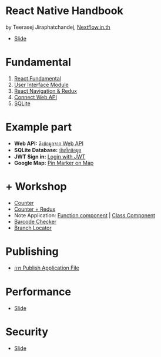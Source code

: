 
# React Native Handbook

by Teerasej Jiraphatchandej, [Nextflow.in.th](https://www.nextflow.in.th)

- [Slide](https://www.dropbox.com/s/cyhcqicdsereggb/React%20Native.pdf?dl=0)

# Fundamental

1. [React Fundamental](fundamental/react-concept/README.md)
2. [User Interface Module](note-app/3-setup-ui.md)
3. [React Navigation & Redux](fundamental/react-nav-redux/README.md)
4. [Connect Web API](fundamental/react-web-api/README.md)
5. [SQLite](fundamental/react-sqlite/README.md)

# Example part

- **Web API:** [ดึงข้อมูลจาก Web API](example-part/web-api.md)
- **SQLite Database:** [บันทึกข้อมูล](example-part/save-data-sqlite.md)
- **JWT Sign in:** [Login with JWT](example-part/login-with-jwt.md)
- **Google Map:** [Pin Marker on Map](example-part/pin-marker-on-map.md)

# + Workshop 

- [Counter](counter/README.md)
- [Counter + Redux](counter-redux/readme.md)
- Note Application: [Function component](note-app-function/README.md) | [Class Component](note-app/README.md)
- [Barcode Checker](barcode-checker/README.md)
- [Branch Locator](branch-locator/README.md)

# Publishing 

- [การ Publish Application File](publishing/readme.md)

# Performance 

- [Slide](https://www.dropbox.com/s/s2fjkiadto2az9o/Performance%20in%20React.pdf?dl=0)


# Security 

- [Slide](https://www.dropbox.com/s/ayj0tqpxea1dphw/Security%20in%20React%20Native.pdf?dl=0)

